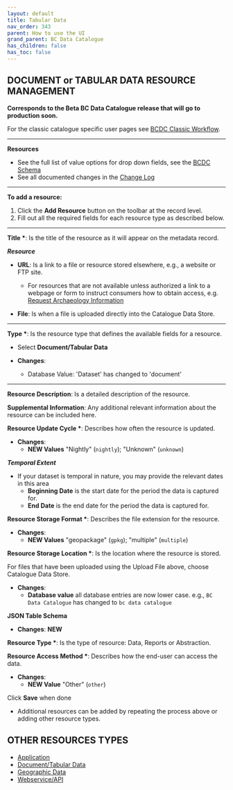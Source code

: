 ```yaml
---
layout: default
title: Tabular Data 
nav_order: 343
parent: How to use the UI
grand_parent: BC Data Catalogue
has_children: false
has_toc: false
---
```


## DOCUMENT or TABULAR DATA RESOURCE MANAGEMENT

**Corresponds to the Beta BC Data Catalogue release that will go to production soon.**

For the classic catalogue specific user pages see [BCDC Classic Workflow](https://bcgov.github.io/data-publication/pages/dps_bcdc_classic_w.html).


---------------
**Resources**
+ See the full list of value options for drop down fields, see the [BCDC Schema](https://cat.data.gov.bc.ca/api/3/action/scheming_dataset_schema_show?type=bcdc_dataset)
+ See all documented changes in the [Change Log](https://github.com/bcgov/ckan-ui/blob/master/pages/beta_schema_changes.md#application-resource-level-changes)


---------------

**To add a resource:**
1. Click the **Add Resource** button on the toolbar at the record level.
1. Fill out all the required fields for each resource type as described below.

---------------


**Title \***: Is the title of the resource as it will appear on the metadata record. 

**_Resource_**

+ **URL**: Is a link to a file or resource stored elsewhere, e.g., a website or FTP site.
    - For resources that are not available unless authorized a link to a webpage or form to instruct consumers how to obtain access, e.g. [Request Archaeology Information](https://catalogue.data.gov.bc.ca/dataset/a6d58d20-8e19-46ba-b5a0-f02e436fa765/resource/cbbd35ea-8ddb-4cb4-b717-d897e5303dc3)

+ **File**: Is when a file is uploaded directly into the Catalogue Data Store.


---------------

**Type \***: Is the resource type that defines the available fields for a resource.
+ Select **Document/Tabular Data**

+ **Changes**:
    - Database Value: 'Dataset' has changed to 'document'

---------------

**Resource Description**: Is a detailed description of the resource.

**Supplemental Information**: Any additional relevant information about the resource can be included here.

**Resource Update Cycle \***: Describes how often the resource is updated.

+ **Changes**:
    - **NEW Values** "Nightly" (`nightly`); "Unknown" (`unknown`)

**_Temporal Extent_**

+ If your dataset is temporal in nature, you may provide the relevant dates in this area
    - **Beginning Date** is the start date for the period the data is captured for.
    - **End Date** is the end date for the period the data is captured for. 

**Resource Storage Format \***: Describes the file extension for the resource.

+ **Changes**:
   - **NEW Values** "geopackage" (`gpkg`); "multiple" (`multiple`)

**Resource Storage Location \***: Is the location where the resource is stored.

For files that have been uploaded using the Upload File above, choose Catalogue Data Store.

+ **Changes**:
   - **Database value** all database entries are now lower case. e.g., `BC Data Catalogue` has changed to `bc data catalogue`


**JSON Table Schema**

+ **Changes**: **NEW**

**Resource Type \***: Is the type of resource: Data, Reports or Abstraction.

**Resource Access Method \***: Describes how the end-user can access the data.

+ **Changes**:
   - **NEW Value** "Other" (`other`)

Click **Save** when done

+ Additional resources can be added by repeating the process above or adding other resource types.


## OTHER RESOURCES TYPES
- [Application](./dps_bcdc_w_application.md)
- [Document/Tabular Data](./dps_bcdc_w_dataset.md/)
- [Geographic Data](./dps_bcdc_w_geographic_dataset.md)
- [Webservice/API](./dps_bcdc_w_webservice_api.md)
